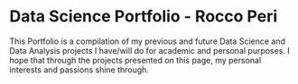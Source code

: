 # Data Science Portfolio - Rocco Peri
This Portfolio is a compilation of my previous and future Data Science and Data Analysis projects I have/will do for academic and personal purposes. I hope that through the projects presented on this page, my personal interests and passions shine through. 
